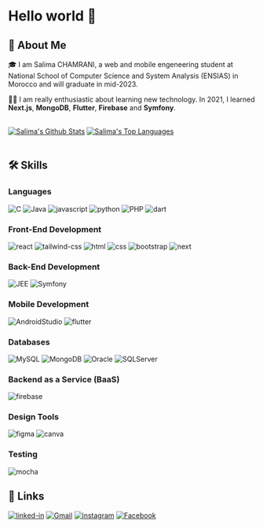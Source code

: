 # Hello world 👋

## 🚀 About Me

🎓 I am Salima CHAMRANI, a web and mobile engeneering student at National School of Computer Science and System Analysis (ENSIAS) in Morocco and will graduate in mid-2023.

👨‍💻 I am really enthusiastic about learning new technology. In 2021, I learned **Next.js**, **MongoDB**, **Flutter**, **Firebase** and **Symfony**.


<br/>
    <a href="https://github.com/Salimachamrani/github-readme-stats"><img alt="Salima's Github Stats" src="https://github-readme-stats.vercel.app/api?username=Salimachamrani&show_icons=true&count_private=true&theme=react&hide_border=true&bg_color=0D1117" /></a>
  <a href="https://github.com/IkrameNG/github-readme-stats"><img alt="Salima's Top Languages" src="https://github-readme-stats.vercel.app/api/top-langs/?username=Salimachamrani&langs_count=8&count_private=true&layout=compact&theme=react&hide_border=true&bg_color=0D1117" /></a>
  <br/>
 
<br/>
  
## 🛠️ Skills


### Languages

![C](https://img.shields.io/badge/C-3178C6?style=for-the-badge&logo=c&logoColor=white)
![Java](https://img.shields.io/badge/Java-28B6F6?style=for-the-badge&logo=java&logoColor=white)
![javascript](https://img.shields.io/badge/JavaScript-323330?style=for-the-badge&logo=javascript&logoColor=F7DF1E)
![python](https://img.shields.io/badge/Python-3776AB?style=for-the-badge&logo=python&logoColor=white)
![PHP](https://img.shields.io/badge/PHP-20232A?style=for-the-badge&logo=php&logoColor=61DAFB)
![dart](https://img.shields.io/badge/Dart-28B6F6?style=for-the-badge&logo=dart&logoColor=white)

### Front-End Development

![react](https://img.shields.io/badge/React-20232A?style=for-the-badge&logo=react&logoColor=61DAFB)
![tailwind-css](https://img.shields.io/badge/tailwind_css-06B6D4?style=for-the-badge&logo=tailwind-css&logoColor=white)
![html](https://img.shields.io/badge/HTML5-E34F26?style=for-the-badge&logo=html5&logoColor=white)
![css](https://img.shields.io/badge/CSS3-1572B6?style=for-the-badge&logo=css3&logoColor=white)
![bootstrap](https://img.shields.io/badge/Bootstrap-563D7C?style=for-the-badge&logo=bootstrap&logoColor=white)
![next](https://img.shields.io/badge/Next-000000?style=for-the-badge&logo=nextdotjs&logoColor=FFFFFF)

### Back-End Development

![JEE](https://img.shields.io/badge/JavaEE-20232A?style=for-the-badge&logo=jee&logoColor=61DAFB)
![Symfony](https://img.shields.io/badge/Symfony-20232A?style=for-the-badge&logo=symfony&logoColor=61DAFB)

### Mobile Development

![AndroidStudio](https://img.shields.io/badge/AndoidStudio-85C1E9?style=for-the-badge&logo=androidstudio&logoColor=61DAFB)
![flutter](https://img.shields.io/badge/Flutter-28B6F6?style=for-the-badge&logo=flutter&logoColor=white)

### Databases

![MySQL](https://img.shields.io/badge/MYSQL-white?style=for-the-badge&logo=mysql)
![MongoDB](https://img.shields.io/badge/MongoDB-white?style=for-the-badge&logo=mongodb&logoColor=green)
![Oracle](https://img.shields.io/badge/Oracle-white?style=for-the-badge&logo=oracle&logoColor=red)
![SQLServer](https://img.shields.io/badge/SQLServer-28B6F6?style=for-the-badge&logo=sqlserver&logoColor=white)


### Backend as a Service (BaaS)

![firebase](https://img.shields.io/badge/Firebase-ffaa00?style=for-the-badge&logo=Firebase&logoColor=white)

### Design Tools

![figma](https://img.shields.io/badge/figma-000000?style=for-the-badge&logo=figma&logoColor=white)
![canva](https://img.shields.io/badge/canva-00C4CC?style=for-the-badge&logo=canva&logoColor=white)

### Testing

![mocha](https://img.shields.io/badge/Mocha-8D6748?style=for-the-badge&logo=mocha&logoColor=white)

## 🔗 Links
[![linked-in](https://img.shields.io/badge/LinkedIn-0077B5?style=for-the-badge&logo=LinkedIn&logoColor=white)](https://www.linkedin.com/in/salima-chamrani-66a021207/)
[![Gmail](https://img.shields.io/badge/Gmail-D14836?style=for-the-badge&logo=Gmail&logoColor=white)](mailto:https://github.com/Salimachamrani)
[![instagram](https://img.shields.io/badge/Instagram-E4405F?style=for-the-badge&logo=instagram&logoColor=white)](https://www.instagram.com/salimachamrani/?hl=fr)
[![Facebook](https://img.shields.io/badge/Facebook-3498DB?style=for-the-badge&logo=facebook&logoColor=white)](https://www.facebook.com/profile.php?id=100017339973233)
